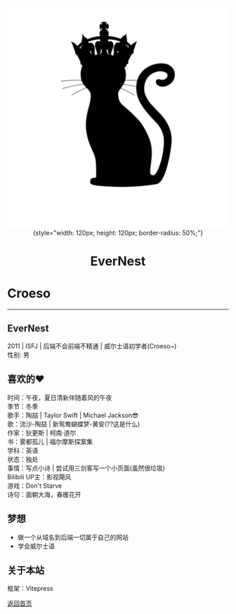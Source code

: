 <div align="center">

![我的头像](./img/ava.png){style="width: 120px; height: 120px; border-radius: 50%;"}

# EverNest

</div>

# Croeso
***

## EverNest
2011 | ISFJ | 后端不会前端不精通 | 威尔士语初学者(Croeso~)<br>
性别: 男

## 喜欢的❤
时间：午夜，夏日清新伴随着风的午夜  
季节：冬季  
歌手：陶喆 | Taylor Swift | Michael Jackson😎  
歌：流沙-陶喆 | 新鸳鸯蝴蝶梦-黄安(??这是什么)  
作家：狄更斯 | 柯南·道尔  
书：雾都孤儿 | 福尔摩斯探案集  
学科：英语  
状态：独处  
事情：写点小诗 | 尝试用三剑客写一个小页面(虽然很垃圾)  
Bilibili UP主：影视飓风  
游戏：Don't Starve  
诗句：面朝大海，春暖花开

## 梦想
- 做一个从域名到后端一切属于自己的网站
- 学会威尔士语

## 关于本站
框架：Vitepress

[返回首页](/)
